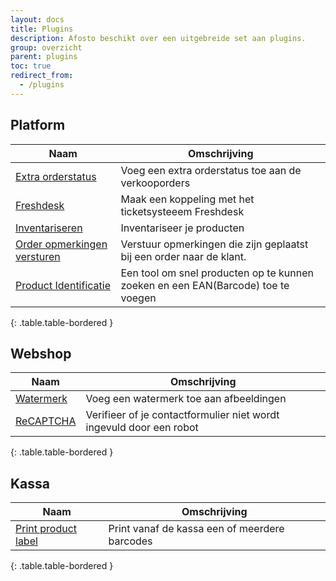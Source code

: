```yaml
---
layout: docs
title: Plugins
description: Afosto beschikt over een uitgebreide set aan plugins.
group: overzicht
parent: plugins
toc: true
redirect_from:
  - /plugins
---
```

## Platform  

|Naam|Omschrijving|  
|---|---|
|[Extra orderstatus](/plugins/extra-orderstatussen)|Voeg een extra orderstatus toe aan de verkooporders|
|[Freshdesk](/plugins/freshdesk)|Maak een koppeling met het ticketsysteeem Freshdesk|
|[Inventariseren](/plugins/inventariseren)|Inventariseer je producten|
|[Order opmerkingen versturen](/plugins/order-opmerkingen-versturen)|Verstuur opmerkingen die zijn geplaatst bij een order naar de klant.|
|[Product Identificatie](/plugins/pid)|Een tool om snel producten op te kunnen zoeken en een EAN(Barcode) toe te voegen|
{: .table.table-bordered }

## Webshop

|Naam|Omschrijving|
|---|---|
|[Watermerk](/plugins/watermerk)|Voeg een watermerk toe aan afbeeldingen|
|[ReCAPTCHA](/plugins/recaptcha)|Verifieer of je contactformulier niet wordt ingevuld door een robot|
{: .table.table-bordered }

## Kassa

|Naam|Omschrijving|
|---|---|
|[Print product label](/plugins/print_product_label)|Print vanaf de kassa een of meerdere barcodes |
{: .table.table-bordered }

